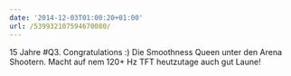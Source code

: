 ```yaml
---
date: '2014-12-03T01:00:20+01:00'
url: /539932107594670080/
---
```

15 Jahre #Q3. Congratulations :) Die Smoothness Queen unter den Arena Shootern. Macht auf nem 120+ Hz TFT heutzutage auch gut Laune!
